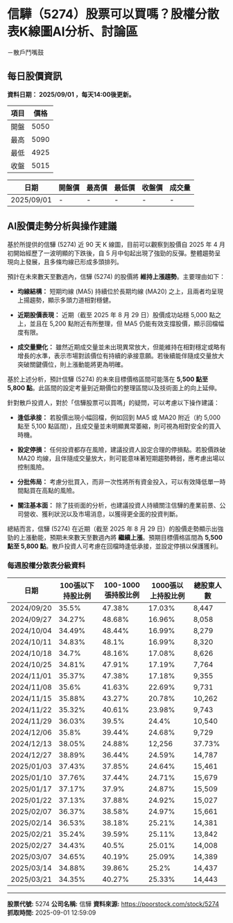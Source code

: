 # 信驊（5274）股票可以買嗎？股權分散表K線圖AI分析、討論區
－散戶鬥嘴鼓

## 每日股價資訊

**資料日期： 2025/09/01 ，每天14:00後更新。**

| 項目 | 價格 |
|------|------|
| 開盤 | 5050 |
| 最高 | 5090 |
| 最低 | 4925 |
| 收盤 | 5015 |

| 日期 | 開盤價 | 最高價 | 最低價 | 收盤價 | 成交量 |
|------|--------|--------|--------|--------|--------|
| 2025/09/01 | - | - | - | - | - |

## AI股價走勢分析與操作建議

基於所提供的信驊 (5274) 近 90 天 K 線圖，目前可以觀察到股價自 2025 年 4 月初開始經歷了一波明顯的下跌後，自 5 月中旬起出現了強勁的反彈。整體趨勢呈現向上發展，且多條均線已形成多頭排列。

預計在未來數天至數週內，信驊 (5274) 的股價將 **維持上漲趨勢**。主要理由如下：

*   **均線結構：** 短期均線 (MA5) 持續位於長期均線 (MA20) 之上，且兩者均呈現上揚趨勢，顯示多頭力道相對穩健。

*   **近期股價表現：** 近期（截至 2025 年 8 月 29 日）股價成功站穩 5,000 點之上，並且在 5,200 點附近有所整理，但 MA5 仍能有效支撐股價，顯示回檔幅度有限。

*   **成交量變化：** 雖然近期成交量並未出現異常放大，但能維持在相對穩定或略有增長的水準，表示市場對該價位有持續的承接意願。若後續能伴隨成交量放大突破關鍵價位，則上漲動能將更為明確。

基於上述分析，預計信驊 (5274) 的未來目標價格區間可能落在 **5,500 點至 5,800 點**。此區間的設定考量到近期價位的整理區間以及技術面上的向上延伸。

針對散戶投資人，對於「信驊股票可以買嗎」的疑問，可以考慮以下操作建議：

*   **逢低承接：** 若股價出現小幅回檔，例如回到 MA5 或 MA20 附近（約 5,000 點至 5,100 點區間），且成交量並未明顯異常萎縮，則可視為相對安全的買入時機。

*   **設定停損：** 任何投資都存在風險，建議投資人設定合理的停損點。若股價跌破 MA20 均線，且伴隨成交量放大，則可能意味著短期趨勢轉弱，應考慮出場以控制風險。

*   **分批佈局：** 考慮分批買入，而非一次性將所有資金投入，可以有效降低單一時間點買在高點的風險。

*   **關注基本面：** 除了技術面的分析，也建議投資人持續關注信驊的產業前景、公司營收、獲利狀況以及市場消息，以獲得更全面的投資判斷。

總結而言，信驊 (5274) 在近期（截至 2025 年 8 月 29 日）的股價走勢顯示出強勁的上漲動能，預期未來數天至數週內將 **繼續上漲**。預期目標價格區間為 **5,500 點至 5,800 點**。散戶投資人可考慮在回檔時逢低承接，並設定停損以保護獲利。

### 每週股權分散表分級資料

| 日期 | 100張以下持股比例 | 100-1000張持股比例 | 1000張以上持股比例 | 總股東人數 |
|------|-------------------|--------------------|--------------------|----------|
| 2024/09/20 | 35.5% | 47.38% | 17.03% | 8,447 |
| 2024/09/27 | 34.27% | 48.68% | 16.96% | 8,058 |
| 2024/10/04 | 34.49% | 48.44% | 16.99% | 8,279 |
| 2024/10/11 | 34.83% | 48.1% | 16.99% | 8,320 |
| 2024/10/18 | 34.7% | 48.16% | 17.08% | 8,626 |
| 2024/10/25 | 34.81% | 47.91% | 17.19% | 7,764 |
| 2024/11/01 | 35.37% | 47.38% | 17.18% | 9,355 |
| 2024/11/08 | 35.6% | 41.63% | 22.69% | 9,731 |
| 2024/11/15 | 35.88% | 43.27% | 20.78% | 10,262 |
| 2024/11/22 | 35.32% | 40.61% | 23.98% | 9,743 |
| 2024/11/29 | 36.03% | 39.5% | 24.4% | 10,540 |
| 2024/12/06 | 35.8% | 39.44% | 24.68% | 9,729 |
| 2024/12/13 | 38.05% | 24.88% | 12,256 | 37.73% |
| 2024/12/27 | 38.89% | 36.44% | 24.59% | 14,787 |
| 2025/01/03 | 37.43% | 37.85% | 24.64% | 15,461 |
| 2025/01/10 | 37.76% | 37.44% | 24.71% | 15,679 |
| 2025/01/17 | 37.17% | 37.9% | 24.87% | 15,509 |
| 2025/01/22 | 37.13% | 37.88% | 24.92% | 15,027 |
| 2025/02/07 | 36.37% | 38.58% | 24.97% | 15,661 |
| 2025/02/14 | 36.53% | 38.18% | 25.21% | 14,381 |
| 2025/02/21 | 35.24% | 39.59% | 25.11% | 13,842 |
| 2025/02/27 | 34.43% | 40.5% | 25.01% | 14,008 |
| 2025/03/07 | 34.65% | 40.19% | 25.09% | 14,389 |
| 2025/03/14 | 34.88% | 39.86% | 25.2% | 14,437 |
| 2025/03/21 | 34.35% | 40.27% | 25.33% | 14,443 |

---

**股票代號:** 5274
**公司名稱:** 信驊
**資料來源:** https://poorstock.com/stock/5274
**抓取時間:** 2025-09-01 12:59:09